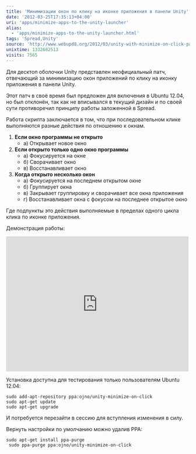 ```yaml
---
title: 'Минимизации окон по клику на иконке приложения в панели Unity'
date: '2012-03-25T17:35:13+04:00'
uri: 'apps/minimize-apps-to-the-unity-launcher'
alias: 
  - 'apps/minimize-apps-to-the-unity-launcher.html'
tags: 'Spread,Unity'
source: 'http://www.webupd8.org/2012/03/unity-with-minimize-on-click-patch.html'
unixtime: 1332682513
visits: 7565
---
```

Для десктоп оболочки Unity представлен неофициальный патч, отвечающий за минимизацию окон приложений по клику на иконку приложения в панели Unity.

Этот патч в своё время был предложен для включения в Ubuntu 12.04, но был отклонён, так как не вписывался в текущий дизайн и по своей сути противоречил принципу работы заложенной в Spread.

Работа скрипта заключается в том, что при последовательном клике выполняются разные действия по отношению к окнам.

1.  **Если окно программы не открыто**
    *   а) Открывает новое окно
2.  **Если открыто только одно окно программы**
    *   а) Фокусируется на окне
    *   б) Сворачивает окно
    *   в) Восстанавливает окно
3.  **Когда открыто несколько окон**
    *   а) Фокусируется на последнем открытом окне
    *   б) Группирует окна
    *   в) Закрывает группировку и сворачивает все окна приложения
    *   г) Восстанавливает окна с фокусом на последнее открытое окно

Где подпункты это действия выполняемые в пределах одного цикла клика по иконке приложения.

Демонстрация работы:

 <iframe width="500" height="369" src="https://www.youtube.com/embed/h_bkPbbJlUk" frameborder="0" allowfullscreen=""></iframe>

Установка доступна для тестирования только пользователям Ubuntu 12.04:

```
sudo add-apt-repository ppa:ojno/unity-minimize-on-click
sudo apt-get update
sudo apt-get upgrade
```

И потребуется перезайти в сессию для вступления изменения в силу.

Вернуть настройки по умолчанию можно удалив PPA:

```
sudo apt-get install ppa-purge
 sudo ppa-purge ppa:ojno/unity-minimize-on-click
```

